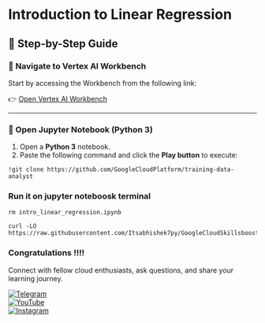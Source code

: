 # Introduction to Linear Regression


## 🚀 Step-by-Step Guide

### 🔗 Navigate to **Vertex AI Workbench**
Start by accessing the Workbench from the following link:

👉 [Open Vertex AI Workbench](https://console.cloud.google.com/vertex-ai/workbench/instances?)

---

### 📘 Open Jupyter Notebook (Python 3)

1. Open a **Python 3** notebook.
2. Paste the following command and click the **Play button** to execute:
```
!git clone https://github.com/GoogleCloudPlatform/training-data-analyst
```

### Run it on jupyter noteboosk terminal

```
rm intro_linear_regression.ipynb

curl -LO https://raw.githubusercontent.com/Itsabhishek7py/GoogleCloudSkillsboost/refs/heads/main/Introduction%20to%20Linear%20Regression/intro_linear_regression.ipynb
```


### Congratulations !!!!

Connect with fellow cloud enthusiasts, ask questions, and share your learning journey.  

[![Telegram](https://img.shields.io/badge/Telegram_Group-2CA5E0?style=for-the-badge&logo=telegram&logoColor=white)](https://t.me/+gBcgRTlZLyM4OGI1)  
[![YouTube](https://img.shields.io/badge/Subscribe-FF0000?style=for-the-badge&logo=youtube&logoColor=white)](https://www.youtube.com/@drabhishek.5460?sub_confirmation=1)  
[![Instagram](https://img.shields.io/badge/Follow-%23E4405F?style=for-the-badge&logo=instagram&logoColor=white)](https://www.instagram.com/drabhishek.5460/) 
